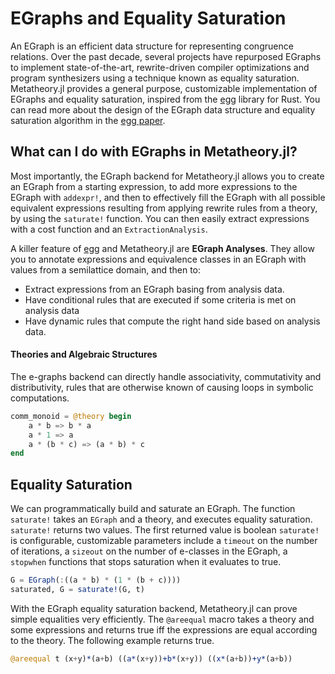 # EGraphs and Equality Saturation


An EGraph is an efficient data structure for representing congruence relations.
Over the past decade, several projects have repurposed EGraphs to implement state-of-the-art, rewrite-driven compiler optimizations and program synthesizers using a technique known as equality saturation.
Metatheory.jl provides a general purpose, customizable implementation of EGraphs and equality saturation, inspired from the [egg](https://egraphs-good.github.io/) library for Rust. You can read more about the design
of the EGraph data structure and equality saturation algorithm in the
[egg paper](https://dl.acm.org/doi/pdf/10.1145/3434304).

## What can I do with EGraphs in Metatheory.jl?

Most importantly, the EGraph backend for Metatheory.jl allows
you to create an EGraph from a starting expression, to add more expressions to the EGraph with `addexpr!`, and then to effectively fill the EGraph with all possible equivalent expressions resulting from applying rewrite rules from a theory, by using the `saturate!` function. You can then easily
extract expressions with a cost function and an `ExtractionAnalysis`.

A killer feature of [egg](https://egraphs-good.github.io/) and Metatheory.jl
are **EGraph Analyses**. They allow you to annotate expressions and equivalence classes in an EGraph with values from a semilattice domain, and then to:
* Extract expressions from an EGraph basing from analysis data.
* Have conditional rules that are executed if some criteria is met on analysis data
* Have dynamic rules that compute the right hand side based on analysis data.


#### Theories and Algebraic Structures
The e-graphs backend can directly handle associativity,
commutativity and distributivity, rules that are
otherwise known of causing loops in symbolic computations.

```julia
comm_monoid = @theory begin
    a * b => b * a
    a * 1 => a
    a * (b * c) => (a * b) * c
end
```

## Equality Saturation

We can programmatically build and saturate an EGraph.
The function `saturate!` takes an `EGraph` and a theory, and executes
equality saturation. `saturate!` returns two values. The first returned value is boolean
`saturate!` is configurable, customizable parameters include
a `timeout` on the number of iterations, a `sizeout` on the number of e-classes in the EGraph, a `stopwhen` functions that stops saturation when it evaluates to true.
```julia
G = EGraph(:((a * b) * (1 * (b + c))))
saturated, G = saturate!(G, t)
```

With the EGraph equality saturation backend, Metatheory.jl can prove simple equalities very efficiently. The `@areequal` macro takes a theory and some
expressions and returns true iff the expressions are equal
according to the theory. The following example returns true.
```julia
@areequal t (x+y)*(a+b) ((a*(x+y))+b*(x+y)) ((x*(a+b))+y*(a+b))
```
